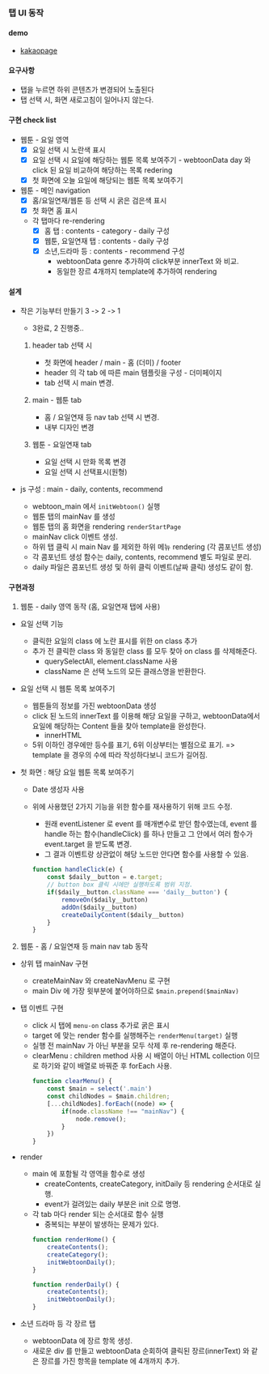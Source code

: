 
### 탭 UI 동작

#### demo
- [kakaopage](https://bangdler.github.io/fe-kakaopage/)

#### 요구사항    
- 탭을 누르면 하위 콘텐츠가 변경되어 노출된다
- 탭 선택 시, 화면 새로고침이 일어나지 않는다.
 
#### 구현 check list
- 웹툰 - 요일 영역
    - [x] 요일 선택 시 노란색 표시 
    - [x] 요일 선택 시 요일에 해당하는 웹툰 목록 보여주기
            - webtoonData day 와 click 된 요일 비교하여 해당하는 목록 redering
    - [x] 첫 화면에 오늘 요일에 해당되는 웹툰 목록 보여주기
- 웹툰 - 메인 navigation 
    - [x] 홈/요일연재/웹툰 등 선택 시 굵은 검은색 표시
    - [x] 첫 화면 홈 표시
    - 각 탭마다 re-rendering
       - [x] 홈 탭 : contents - category - daily 구성
       - [x] 웹툰, 요일연재 탭 : contents - daily 구성
       - [x] 소년,드라마 등 : contents - recommend 구성
            - webtoonData genre 추가하여 click부분 innerText 와 비교.
            - 동일한 장르 4개까지 template에 추가하여 rendering
       
#### 설계

- 작은 기능부터 만들기 3 -> 2 -> 1
    - 3완료, 2 진행중..
    
    1. header tab 선택 시
        - 첫 화면에 header / main - 홈 (더미) / footer 
        - header 의 각 tab 에 따른 main 템플릿을 구성 - 더미페이지
        - tab 선택 시 main 변경.
        
    2. main - 웹툰 tab
        - 홈 / 요일연재 등 nav tab 선택 시 변경.
        - 내부 디자인 변경
    
    3. 웹툰 - 요일연재 tab
        - 요일 선택 시 만화 목록 변경
        - 요일 선택 시 선택표시(원형)

- js 구성 : main - daily, contents, recommend
       
    - webtoon_main 에서 `initWebtoon()` 실행
    - 웹툰 탭의 mainNav 를 생성
    - 웹툰 탭의 홈 화면을 rendering `renderStartPage`
    - mainNav click 이벤트 생성.
    - 하위 탭 클릭 시 main Nav 를 제외한 하위 메뉴 rendering (각 콤포넌트 생성)
    - 각 콤포넌트 생성 함수는 daily, contents, recommend 별도 파일로 분리.
    - daily 파일은 콤포넌트 생성 및 하위 클릭 이벤트(날짜 클릭) 생성도 같이 함.

#### 구현과정

1. 웹툰 - daily 영역 동작 (홈, 요일연재 탭에 사용)
- 요일 선택 기능
    - 클릭한 요일의 class 에 노란 표시를 위한 on class 추가
    - 추가 전 클릭한 class 와 동일한 class 를 모두 찾아 on class 를 삭제해준다.
        - querySelectAll, element.className 사용
        - className 은 선택 노드의 모든 클래스명을 반환한다. 

- 요일 선택 시 웹툰 목록 보여주기
    - 웹툰들의 정보를 가진 webtoonData 생성
    - click 된 노드의 innerText 를 이용해 해당 요일을 구하고, webtoonData에서 요일에 해당하는 Content 들을 찾아 template을 완성한다.
        - innerHTML 
    - 5위 이하인 경우에만 등수를 표기, 6위 이상부터는 별점으로 표기. => template 을 경우의 수에 따라 작성하다보니 코드가 길어짐.

- 첫 화면 : 해당 요일 웹툰 목록 보여주기
    - Date 생성자 사용
    - 위에 사용했던 2가지 기능을 위한 함수를 재사용하기 위해 코드 수정. 
        - 원래 eventListener 로 event 를 매개변수로 받던 함수였는데, event 를 handle 하는 함수(handleClick) 를 하나 만들고 그 안에서 여러 함수가 event.target 을 받도록 변경.
        - 그 결과 이벤트랑 상관없이 해당 노드만 안다면 함수를 사용할 수 있음.
        
        ```javascript
        function handleClick(e) {
            const $daily__button = e.target;
            // button box 클릭 시에만 실행하도록 범위 지정.
            if($daily__button.className === 'daily__button') {
                removeOn($daily__button)
                addOn($daily__button)
                createDailyContent($daily__button)
            }
        }
        ```

2. 웹툰 - 홈 / 요일연재 등 main nav tab 동작

- 상위 탭 mainNav 구현
    - createMainNav 와 createNavMenu 로 구현
    - main Div 에 가장 윗부분에 붙어야하므로 `$main.prepend($mainNav)`
    
- 탭 이벤트 구현
    - click 시 탭에 `menu-on` class 추가로 굵은 표시
    - target 에 맞는 render 함수를 실행해주는 `renderMenu(target)` 실행
    - 실행 전 mainNav 가 아닌 부분을 모두 삭제 후 re-rendering 해준다.
    - clearMenu : children method 사용 시 배열이 아닌 HTML collection 이므로 하기와 같이 배열로 바꿔준 후 forEach 사용.
        ```javascript
        function clearMenu() {
            const $main = select('.main')
            const childNodes = $main.children;
            [...childNodes].forEach((node) => {
                if(node.className !== "mainNav") {
                    node.remove();
                }
            })
        }
        ```
- render
    - main 에 포함될 각 영역을 함수로 생성
        - createContents, createCategory, initDaily 등 rendering 순서대로 실행.
        - event가 걸려있는 daily 부분은 init 으로 명명.
    - 각 tab 마다 render 되는 순서대로 함수 실행
        - 중복되는 부분이 발생하는 문제가 있다.
        ```javascript
        function renderHome() {
            createContents();
            createCategory();
            initWebtoonDaily();
        }
        
        function renderDaily() {
            createContents();
            initWebtoonDaily();
        }
        ``` 

- 소년 드라마 등 각 장르 탭
    - webtoonData 에 장르 항목 생성.
    - 새로운 div 를 만들고 webtoonData 순회하여 클릭된 장르(innerText) 와 같은 장르를 가진 항목을 template 에 4개까지 추가.
    